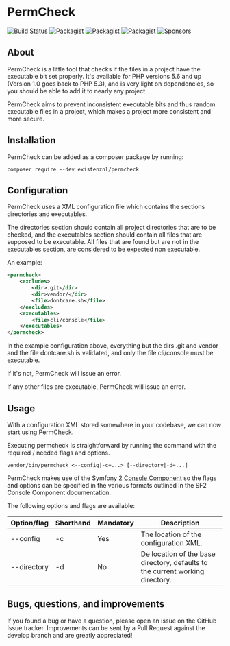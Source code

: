 # PermCheck

[![Build Status](https://img.shields.io/github/actions/workflow/status/eXistenZNL/PermCheck/tests.yaml?branch=master&style=flat-square)](https://github.com/eXistenZNL/PermCheck/actions) [![Packagist](https://img.shields.io/packagist/v/existenznl/permcheck.svg?style=flat-square)](https://packagist.org/packages/existenznl/permcheck)  [![Packagist](https://img.shields.io/packagist/dm/existenznl/permcheck.svg?style=flat-square)](https://packagist.org/packages/existenznl/permcheck/stats) [![Packagist](https://img.shields.io/packagist/l/existenznl/permcheck.svg?style=flat-square)](https://github.com/eXistenZNL/PermCheck/blob/master/LICENSE) [![Sponsors](https://img.shields.io/github/sponsors/eXistenZNL?color=hotpink&style=flat-square)](https://github.com/sponsors/eXistenZNL)

## About

PermCheck is a little tool that checks if the files in a project have the executable bit set properly.
It's available for PHP versions 5.6 and up (Version 1.0 goes back to PHP 5.3), and is very light on dependencies, so you should be able to add it to nearly any project.

PermCheck aims to prevent inconsistent executable bits and thus random executable files in a project, which makes a project more consistent and more secure.

## Installation

PermCheck can be added as a composer package by running:

    composer require --dev existenznl/permcheck

## Configuration

PermCheck uses a XML configuration file which contains the sections directories and executables.

The directories section should contain all project directories that are to be checked, and the executables section should contain all files that are supposed to be executable. All files that are found but are not in the executables section, are considered to be expected non executable.

An example:

```xml
<permcheck>
    <excludes>
        <dir>.git</dir>
        <dir>vendor/</dir>
        <file>dontcare.sh</file>
    </excludes>
    <executables>
        <file>cli/console</file>
    </executables>
</permcheck>
```

In the example configuration above, everything but the dirs .git and vendor and the file dontcare.sh is validated, and only the file cli/console must be executable.

If it's not, PermCheck will issue an error.

If any other files are executable, PermCheck will issue an error.

## Usage

With a configuration XML stored somewhere in your codebase, we can now start using PermCheck.

Executing permcheck is straightforward by running the command with the required / needed flags and options.

`vendor/bin/permcheck <--config|-c=...> [--directory|-d=...]`

PermCheck makes use of the Symfony 2 [Console Component](http://symfony.com/doc/current/components/console/introduction.html) so the flags and options can be specified in the various formats outlined in the SF2 Console Component documentation.

The following options and flags are available:

| Option/flag  | Shorthand | Mandatory | Description                                                                   |
| ------------ |-----------| --------- | ----------------------------------------------------------------------------- |
| --config     | -c        | Yes       | The location of the configuration XML.                                        |
| --directory  | -d        | No        | De location of the base directory, defaults to the current working directory. |

## Bugs, questions, and improvements

If you found a bug or have a question, please open an issue on the GitHub Issue tracker.
Improvements can be sent by a Pull Request against the develop branch and are greatly appreciated!

